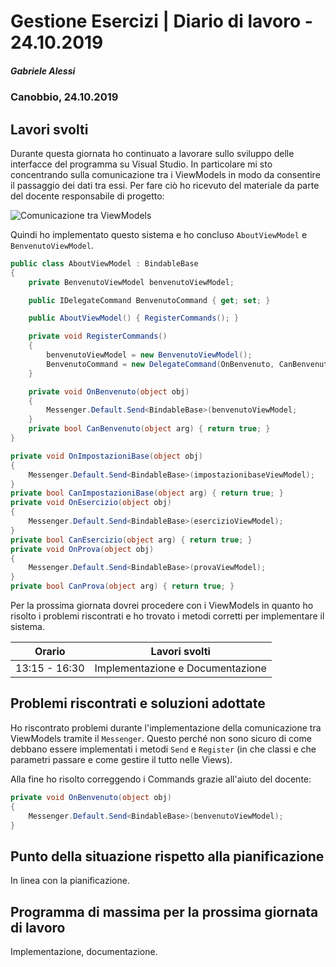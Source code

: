 # Gestione Esercizi | Diario di lavoro - 24.10.2019

##### Gabriele Alessi

### Canobbio, 24.10.2019

## Lavori svolti

Durante questa giornata ho continuato a lavorare sullo sviluppo delle interfacce del programma su Visual Studio. In particolare mi sto concentrando sulla comunicazione tra i ViewModels in modo da consentire il passaggio dei dati tra essi. Per fare ciò ho ricevuto del materiale da parte del docente responsabile di progetto:

![Comunicazione tra ViewModels](Messenger.png)

<div style="page-break-after: always;"></div>

Quindi ho implementato questo sistema e ho concluso `AboutViewModel` e `BenvenutoViewModel`.

```c#
public class AboutViewModel : BindableBase
{
    private BenvenutoViewModel benvenutoViewModel;

    public IDelegateCommand BenvenutoCommand { get; set; }

    public AboutViewModel() { RegisterCommands(); }

    private void RegisterCommands()
    {
        benvenutoViewModel = new BenvenutoViewModel();
        BenvenutoCommand = new DelegateCommand(OnBenvenuto, CanBenvenuto);
    }

    private void OnBenvenuto(object obj)
    {
        Messenger.Default.Send<BindableBase>(benvenutoViewModel;
    }
    private bool CanBenvenuto(object arg) { return true; }
}
```

```c#
private void OnImpostazioniBase(object obj)
{
    Messenger.Default.Send<BindableBase>(impostazionibaseViewModel);
}
private bool CanImpostazioniBase(object arg) { return true; }
private void OnEsercizio(object obj)
{
    Messenger.Default.Send<BindableBase>(esercizioViewModel);
}
private bool CanEsercizio(object arg) { return true; }
private void OnProva(object obj)
{
    Messenger.Default.Send<BindableBase>(provaViewModel);
}
private bool CanProva(object arg) { return true; }
```

Per la prossima giornata dovrei procedere con i ViewModels in quanto ho risolto i problemi riscontrati e ho trovato i metodi corretti per implementare il sistema.

<div style="page-break-after: always;"></div>

| Orario | Lavori svolti |
| - | - |
|13:15 - 16:30 | Implementazione e Documentazione |

## Problemi riscontrati e soluzioni adottate

Ho riscontrato problemi durante l'implementazione della comunicazione tra ViewModels tramite il `Messenger`. Questo perché non sono sicuro di come debbano essere implementati i metodi `Send` e `Register` (in che classi e che parametri passare e come gestire il tutto nelle Views).

Alla fine ho risolto correggendo i Commands grazie all'aiuto del docente:

```c#
private void OnBenvenuto(object obj)
{
    Messenger.Default.Send<BindableBase>(benvenutoViewModel);
}
```

## Punto della situazione rispetto alla pianificazione

In linea con la pianificazione.

## Programma di massima per la prossima giornata di lavoro

Implementazione, documentazione.
